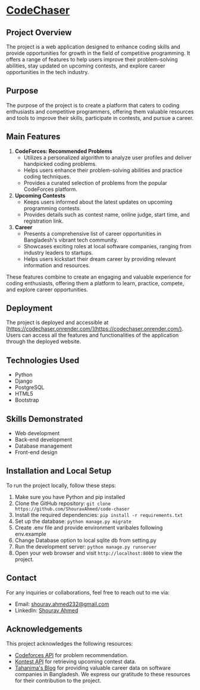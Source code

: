 # [CodeChaser](https://codechaser.onrender.com/)

## Project Overview
The project is a web application designed to enhance coding skills and provide opportunities for growth in the field of competitive programming. It offers a range of features to help users improve their problem-solving abilities, stay updated on upcoming contests, and explore career opportunities in the tech industry.

## Purpose
The purpose of the project is to create a platform that caters to coding enthusiasts and competitive programmers, offering them valuable resources and tools to improve their skills, participate in contests, and pursue a career.

## Main Features
1. **CodeForces: Recommended Problems**
   - Utilizes a personalized algorithm to analyze user profiles and deliver handpicked coding problems.
   - Helps users enhance their problem-solving abilities and practice coding techniques.
   - Provides a curated selection of problems from the popular CodeForces platform.
2. **Upcoming Contests**
   - Keeps users informed about the latest updates on upcoming programming contests.
   - Provides details such as contest name, online judge, start time, and registration link.
3. **Career**
   - Presents a comprehensive list of career opportunities in Bangladesh's vibrant tech community.
   - Showcases exciting roles at local software companies, ranging from industry leaders to startups.
   - Helps users kickstart their dream career by providing relevant information and resources.

These features combine to create an engaging and valuable experience for coding enthusiasts, offering them a platform to learn, practice, compete, and explore career opportunities.

## Deployment
The project is deployed and accessible at [https://codechaser.onrender.com/](https://codechaser.onrender.com/). Users can access all the features and functionalities of the application through the deployed website.


## Technologies Used
- Python
- Django
- PostgreSQL
- HTML5
- Bootstrap

## Skills Demonstrated
- Web development
- Back-end development
- Database management
- Front-end design

## Installation and Local Setup
To run the project locally, follow these steps:
1. Make sure you have Python and pip installed
2. Clone the GitHub repository: `git clone https://github.com/ShouravAhmed/code-chaser`
3. Install the required dependencies: `pip install -r requirements.txt`
4. Set up the database: `python manage.py migrate`
5. Create .env file and provide environment varibales following env.example
6. Change Database option to local sqlite db from setting.py
7. Run the development server: `python manage.py runserver`
8. Open your web browser and visit `http://localhost:8000` to view the project.

## Contact
For any inquiries or collaborations, feel free to reach out to me via:
- Email: [shourav.ahmed232@gmail.com](mailto:shourav.ahmed232@gmail.com)
- LinkedIn: [Shourav Ahmed](https://www.linkedin.com/in/shouravahmed/)

## Acknowledgements
This project acknowledges the following resources:
- [Codeforces API](https://codeforces.com/apiHelp/methods) for problem recommendation.
- [Kontest API](https://kontests.net/api/) for retrieving upcoming contest data.
- [Tahanima's Blog](https://tahanima.github.io/) for providing valuable career data on software companies in Bangladesh.
We express our gratitude to these resources for their contribution to the project.
